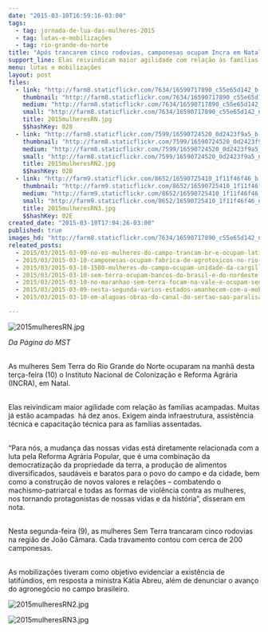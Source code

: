 ```yaml
---
date: "2015-03-10T16:59:16-03:00"
tags:
  - tag: jornada-de-lua-das-mulheres-2015
  - tag: lutas-e-mobilizações
  - tag: rio-grande-do-norte
title: "Após trancarem cinco rodovias, camponesas ocupam Incra em Natal"
support_line: Elas reivindicam maior agilidade com relação às famílias acampadas. Muitas já estão acampadas  há dez anos.
menu: lutas e mobilizações
layout: post
files:
  - link: "http://farm8.staticflickr.com/7634/16590717890_c55e65d142_b.jpg"
    thumbnail: "http://farm8.staticflickr.com/7634/16590717890_c55e65d142_t.jpg"
    medium: "http://farm8.staticflickr.com/7634/16590717890_c55e65d142_z.jpg"
    small: "http://farm8.staticflickr.com/7634/16590717890_c55e65d142_n.jpg"
    title: 2015mulheresRN.jpg
    $$hashKey: 028
  - link: "http://farm8.staticflickr.com/7599/16590724520_0d2423f9a5_b.jpg"
    thumbnail: "http://farm8.staticflickr.com/7599/16590724520_0d2423f9a5_t.jpg"
    medium: "http://farm8.staticflickr.com/7599/16590724520_0d2423f9a5_z.jpg"
    small: "http://farm8.staticflickr.com/7599/16590724520_0d2423f9a5_n.jpg"
    title: 2015mulheresRN2.jpg
    $$hashKey: 02B
  - link: "http://farm9.staticflickr.com/8652/16590725410_1f11f46f46_b.jpg"
    thumbnail: "http://farm9.staticflickr.com/8652/16590725410_1f11f46f46_t.jpg"
    medium: "http://farm9.staticflickr.com/8652/16590725410_1f11f46f46_z.jpg"
    small: "http://farm9.staticflickr.com/8652/16590725410_1f11f46f46_n.jpg"
    title: 2015mulheresRN3.jpg
    $$hashKey: 02E
created_date: "2015-03-10T17:04:26-03:00"
published: true
images_hd: "http://farm8.staticflickr.com/7634/16590717890_c55e65d142_n.jpg"
releated_posts:
  - 2015/03/2015-03-09-no-es-mulheres-do-campo-trancam-br-e-ocupam-latifundio.md
  - 2015/03/2015-03-10-camponesas-ocupam-fabrica-de-agrotoxicos-no-rio-grande-do-sul.md
  - 2015/03/2015-03-10-1500-mulheres-do-campo-ocupam-unidade-da-cargill-em-goiania.md
  - 2015/03/2015-03-10-sem-terra-ocupam-bancos-do-brasil-e-do-nordeste-em-alagoas.md
  - 2015/03/2015-03-10-no-maranhao-sem-terra-focam-na-vale-e-ocupam-sede-da-empresa.md
  - 2015/03/2015-03-09-nesta-segunda-varios-estados-amanhecem-com-a-mobilizacao-das-mulheres-camponesas.md
  - 2015/03/2015-03-10-em-alagoas-obras-do-canal-do-sertao-sao-paralisadas-pelos-trabalhadores-rurais.md

---
```

<p><img alt="2015mulheresRN.jpg" src="http://farm8.staticflickr.com/7634/16590717890_c55e65d142_b.jpg" /></p>

<p><em>Da P&aacute;gina do MST</em></p>

<p><br />
As mulheres Sem Terra do Rio Grande do Norte ocuparam na manh&atilde; desta ter&ccedil;a-feira (10) o Instituto Nacional de Coloniza&ccedil;&atilde;o e Reforma Agr&aacute;ria (INCRA), em Natal.</p>

<p><br />
Elas reivindicam maior agilidade com rela&ccedil;&atilde;o &agrave;s fam&iacute;lias acampadas. Muitas j&aacute; est&atilde;o acampadas&nbsp; h&aacute; dez anos. Exigem ainda infraestrutura, assist&ecirc;ncia t&eacute;cnica e capacita&ccedil;&atilde;o t&eacute;cnica para as fam&iacute;lias assentadas.</p>

<p><br />
&ldquo;Para n&oacute;s, a mudan&ccedil;a das nossas vidas est&aacute; diretamente relacionada com a luta pela Reforma Agr&aacute;ria Popular, que &eacute; uma combina&ccedil;&atilde;o da democratiza&ccedil;&atilde;o da propriedade da terra, a produ&ccedil;&atilde;o de alimentos diversificados, saud&aacute;veis e baratos para o povo do campo e da cidade, bem como a constru&ccedil;&atilde;o de novos valores e rela&ccedil;&otilde;es &ndash; combatendo o machismo-patriarcal e todas as formas de viol&ecirc;ncia contra as mulheres, nos tornando protagonistas de nossas vidas e da hist&oacute;ria&rdquo;, disseram em nota.</p>

<p><br />
Nesta segunda-feira (9), as mulheres Sem Terra trancaram cinco rodovias na regi&atilde;o de Jo&atilde;o C&acirc;mara. Cada travamento contou com cerca de 200 camponesas.</p>

<p><br />
As mobiliza&ccedil;&otilde;es tiveram como objetivo evidenciar a exist&ecirc;ncia de latif&uacute;ndios, em resposta a ministra K&aacute;tia Abreu, al&eacute;m de denunciar o avan&ccedil;o do agroneg&oacute;cio no campo brasileiro.</p>

<p><img alt="2015mulheresRN2.jpg" src="http://farm8.staticflickr.com/7599/16590724520_0d2423f9a5_b.jpg" /></p>

<p><img alt="2015mulheresRN3.jpg" src="http://farm9.staticflickr.com/8652/16590725410_1f11f46f46_b.jpg" /></p>
